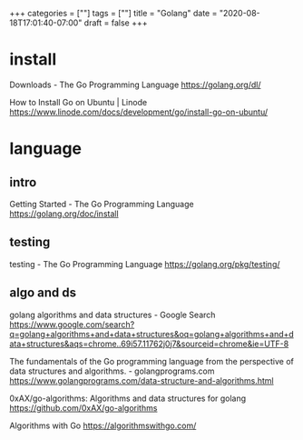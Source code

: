 +++
categories = [""]
tags = [""]
title = "Golang"
date = "2020-08-18T17:01:40-07:00"
draft = false
+++

# install

Downloads - The Go Programming Language
https://golang.org/dl/

How to Install Go on Ubuntu | Linode
https://www.linode.com/docs/development/go/install-go-on-ubuntu/

# language

## intro

Getting Started - The Go Programming Language
https://golang.org/doc/install

## testing

testing - The Go Programming Language
https://golang.org/pkg/testing/

## algo and ds

golang algorithms and data structures - Google Search
https://www.google.com/search?q=golang+algorithms+and+data+structures&oq=golang+algorithms+and+data+structures&aqs=chrome..69i57.11762j0j7&sourceid=chrome&ie=UTF-8

The fundamentals of the Go programming language from the perspective of data structures and algorithms. - golangprograms.com
https://www.golangprograms.com/data-structure-and-algorithms.html

0xAX/go-algorithms: Algorithms and data structures for golang
https://github.com/0xAX/go-algorithms

Algorithms with Go
https://algorithmswithgo.com/

